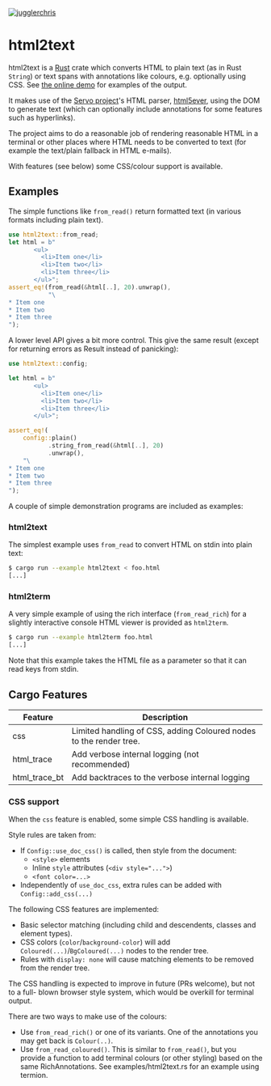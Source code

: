 [![jugglerchris](https://circleci.com/gh/jugglerchris/rust-html2text.svg?branch=master&style=svg)](https://app.circleci.com/pipelines/github/jugglerchris/rust-html2text?filter=all)

# html2text

html2text is a [Rust](http://www.rust-lang.org/) crate which converts HTML to
plain text (as in Rust `String`) or text spans with annotations like colours,
e.g. optionally using CSS.  See [the online demo](https://jugglerchris.github.io/rust-html2text/)
for examples of the output.

It makes use of the [Servo project](https://github.com/servo/servo)'s HTML
parser, [html5ever](https://github.com/servo/html5ever/), using the DOM to
generate text (which can optionally include annotations for some features such
as hyperlinks).

The project aims to do a reasonable job of rendering reasonable HTML in a
terminal or other places where HTML needs to be converted to text (for
example the text/plain fallback in HTML e-mails).

With features (see below) some CSS/colour support is available.

## Examples

The simple functions like `from_read()` return formatted text (in various
formats including plain text).

```rust
use html2text::from_read;
let html = b"
       <ul>
         <li>Item one</li>
         <li>Item two</li>
         <li>Item three</li>
       </ul>";
assert_eq!(from_read(&html[..], 20).unwrap(),
           "\
* Item one
* Item two
* Item three
");
```

A lower level API gives a bit more control.  This give the same result (except for
returning errors as Result instead of panicking):

```rust
use html2text::config;

let html = b"
       <ul>
         <li>Item one</li>
         <li>Item two</li>
         <li>Item three</li>
       </ul>";

assert_eq!(
    config::plain()
           .string_from_read(&html[..], 20)
           .unwrap(),
    "\
* Item one
* Item two
* Item three
");
```

A couple of simple demonstration programs are included as examples:

### html2text

The simplest example uses `from_read` to convert HTML on stdin into plain
text:

```sh
$ cargo run --example html2text < foo.html
[...]
```

### html2term

A very simple example of using the rich interface (`from_read_rich`) for a
slightly interactive console HTML viewer is provided as `html2term`.

```sh
$ cargo run --example html2term foo.html
[...]
```

Note that this example takes the HTML file as a parameter so that it can
read keys from stdin.

## Cargo Features

|Feature| Description|
|-------|------------|
|css    | Limited handling of CSS, adding Coloured nodes to the render tree. |
|html\_trace| Add verbose internal logging (not recommended) |
|html\_trace\_bt| Add backtraces to the verbose internal logging |

### CSS support

When the `css` feature is enabled, some simple CSS handling is available.

Style rules are taken from:
* If `Config::use_doc_css()` is called, then style from the document:
  * `<style>` elements
  * Inline `style` attributes (`<div style="...">`)
  * `<font color=...>`
* Independently of `use_doc_css`, extra rules can be added with `Config::add_css(...)`

The following CSS features are implemented:
* Basic selector matching (including child and descendents, classes and element
  types).
* CSS colors (`color`/`background-color`) will add
  `Coloured(...)`/`BgColoured(...)` nodes to the render tree.
* Rules with `display: none` will cause matching elements to be removed from
  the render tree.

The CSS handling is expected to improve in future (PRs welcome), but not to a full-
blown browser style system, which would be overkill for terminal output.

There are two ways to make use of the colours:
* Use `from_read_rich()` or one of its variants.  One of the annotations you may get
  back is `Colour(..)`.
* Use `from_read_coloured()`.  This is similar to `from_read()`, but you provide
  a function to add terminal colours (or other styling) based on the same
  RichAnnotations.  See examples/html2text.rs for an example using termion.

